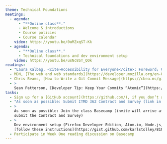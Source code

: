 ```yaml
---
theme: Technical Foundations
meetings:
  - agenda:
      - "**Online class**."
      - Welcome & introductions
      - Course policies
      - Course calendar
    video: https://youtu.be/0uMZxqST-Kk
  - agenda:
      - "**Online class**."
      - Technical foundations and dev environment setup
    video: https://youtu.be/usNc8ST_QOk
readings:
  - "Laura Kalbag, <cite>Accessibility for Everyone</cite>: Foreword; Chapters&nbsp;1–3"
  - MDN, [The web and web standards](https://developer.mozilla.org/en-US/docs/Learn/Getting_started_with_the_web/The_web_and_web_standards)
  - Chris Beams, [How to Write a Git Commit Message](https://cbea.ms/git-commit/)
  - >
    Sean Patterson, [Developer Tip: Keep Your Commits “Atomic”](https://www.freshconsulting.com/insights/blog/atomic-commits/)
tasks:
  - Sign up for a [GitHub account](https://github.com/), if you don’t already have one
  - "As soon as possible: Submit ITMD 362 Contract and Survey (link in your @hawk.iit.edu inbox)"
  - >
    As soon as possible: Join the class Basecamp (invite will arrive after you
    submit the Contract and Survey)
  - >
    Dev environment setup (Firefox Developer Edition, Atom.io, Node.js, Git);
    [follow these instructions](https://gist.github.com/karlstolley/810e9cb69727ff20c3cf56ac33734b79)
  - Participate in Week One reading discussion on Basecamp
---
```

